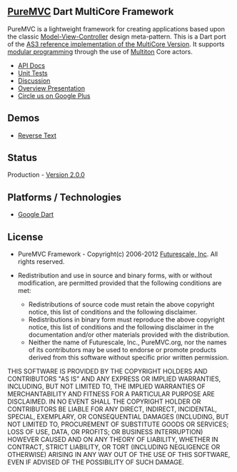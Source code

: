 ## [PureMVC](http://puremvc.github.com/) Dart MultiCore Framework
PureMVC is a lightweight framework for creating applications based upon the classic [Model-View-Controller](http://en.wikipedia.org/wiki/Model-view-controller) design meta-pattern. This is a Dart port of the [AS3 reference implementation of the MultiCore Version](https://github.com/PureMVC/puremvc-as3-multicore-framework/wiki). It supports [modular programming](http://en.wikipedia.org/wiki/Modular_programming) through the use of [Multiton](http://en.wikipedia.org/wiki/Multiton) Core actors.

* [API Docs](http://darkstar.puremvc.org/content_header.html?url=http://puremvc.org/pages/docs/Dart/multicore/puremvc.html&desc=PureMVC%20API%20Docs:%20PureMVC%20MultiCore%20for%20Dart)
* [Unit Tests](https://github.com/PureMVC/puremvc-dart-multicore-unittests/wiki)
* [Discussion](http://forums.puremvc.org/index.php?board=98.0)
* [Overview Presentation](http://puremvc.tv/#P002)
* [Circle us on Google Plus](http://google.com/+puremvc)

## Demos
* [Reverse Text](https://github.com/PureMVC/puremvc-dart-demo-reversetext/wiki)

## Status
Production - [Version 2.0.0](https://github.com/PureMVC/puremvc-dart-multicore-framework/blob/master/VERSION)

## Platforms / Technologies
* [Google Dart](http://www.dartlang.org)

## License
* PureMVC Framework - Copyright(c) 2006-2012 [Futurescale, Inc](http://futurescale.com).
All rights reserved.

* Redistribution and use in source and binary forms, with or without modification, are permitted provided that the following conditions are met:

  * Redistributions of source code must retain the above copyright notice, this list of conditions and the following disclaimer.
  * Redistributions in binary form must reproduce the above copyright notice, this list of conditions and the following disclaimer in the documentation and/or other materials provided with the distribution.
  * Neither the name of Futurescale, Inc., PureMVC.org, nor the names of its contributors may be used to endorse or promote products derived from this software without specific prior written permission.

THIS SOFTWARE IS PROVIDED BY THE COPYRIGHT HOLDERS AND CONTRIBUTORS "AS IS" AND ANY EXPRESS OR IMPLIED WARRANTIES, INCLUDING, BUT NOT LIMITED TO, THE IMPLIED WARRANTIES OF MERCHANTABILITY AND FITNESS FOR A PARTICULAR PURPOSE ARE DISCLAIMED. IN NO EVENT SHALL THE COPYRIGHT HOLDER OR CONTRIBUTORS BE LIABLE FOR ANY DIRECT, INDIRECT, INCIDENTAL, SPECIAL, EXEMPLARY, OR CONSEQUENTIAL DAMAGES (INCLUDING, BUT NOT LIMITED TO, PROCUREMENT OF SUBSTITUTE GOODS OR SERVICES; LOSS OF USE, DATA, OR PROFITS; OR BUSINESS INTERRUPTION) HOWEVER CAUSED AND ON ANY THEORY OF LIABILITY, WHETHER IN CONTRACT, STRICT LIABILITY, OR TORT (INCLUDING NEGLIGENCE OR OTHERWISE) ARISING IN ANY WAY OUT OF THE USE OF THIS SOFTWARE, EVEN IF ADVISED OF THE POSSIBILITY OF SUCH DAMAGE.